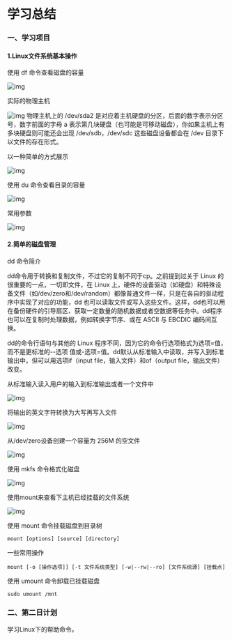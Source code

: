 # 学习总结
### 一、学习项目
#### 1.Linux文件系统基本操作

使用 df 命令查看磁盘的容量

![img](http://a4.qpic.cn/psb?/V10S7fIE3gV07D/SGQzuFwQRHR3yhL5fZVipIksNFNZPxlKSV*zl*Iy*7A!/m/dAcBAAAAAAAAnull&bo=vwLsAb8C7AEDCSw!&rf=photolist&t=5)

实际的物理主机

![img](http://a1.qpic.cn/psb?/V10S7fIE3gV07D/tvktuXHgSy90BqtGkm6HXH1b110I7K0.9CKu8XmOhn4!/m/dAQBAAAAAAAAnull&bo=GQKrABkCqwADCSw!&rf=photolist&t=5)
物理主机上的 /dev/sda2 是对应着主机硬盘的分区，后面的数字表示分区号，数字前面的字母 a 表示第几块硬盘（也可能是可移动磁盘），你如果主机上有多块硬盘则可能还会出现 /dev/sdb，/dev/sdc 这些磁盘设备都会在 /dev 目录下以文件的存在形式。

以一种简单的方式展示

![img](http://a3.qpic.cn/psb?/V10S7fIE3gV07D/8FceZw9hA*ekEW4PNkbY6.0Ma1cML*2aX.Qk0jnbzfo!/m/dDYBAAAAAAAAnull&bo=wwLzAcMC8wEDCSw!&rf=photolist&t=5)

使用 du 命令查看目录的容量

![img](http://a3.qpic.cn/psb?/V10S7fIE3gV07D/jUmk9fPqMi6h03gi6IwsyfLTmTKyyIGYdI*acuAIJRQ!/m/dL4AAAAAAAAAnull&bo=xQLhAcUC4QEDCSw!&rf=photolist&t=5)

常用参数

![img](http://a2.qpic.cn/psb?/V10S7fIE3gV07D/QT0KsA9DR5X.rQbJyQDe0lIB.ER*FqcUe6oYebIurTQ!/m/dMUAAAAAAAAAnull&bo=1wFSANcBUgADCSw!&rf=photolist&t=5)

#### 2.简单的磁盘管理

dd 命令简介

dd命令用于转换和复制文件，不过它的复制不同于cp。之前提到过关于 Linux 的很重要的一点，一切即文件，在 Linux 上，硬件的设备驱动（如硬盘）和特殊设备文件（如/dev/zero和/dev/random）都像普通文件一样，只是在各自的驱动程序中实现了对应的功能，dd 也可以读取文件或写入这些文件。这样，dd也可以用在备份硬件的引导扇区、获取一定数量的随机数据或者空数据等任务中。dd程序也可以在复制时处理数据，例如转换字节序、或在 ASCII 与 EBCDIC 编码间互换。

dd的命令行语句与其他的 Linux 程序不同，因为它的命令行选项格式为选项=值，而不是更标准的--选项 值或-选项=值。dd默认从标准输入中读取，并写入到标准输出中，但可以用选项if（input file，输入文件）和of（output file，输出文件）改变。

从标准输入读入用户的输入到标准输出或者一个文件中

![img](http://a4.qpic.cn/psb?/V10S7fIE3gV07D/dZUOQfMsPvXMRR7RIKLQVrmRUnRB1xxu2bn1Uy8xiX4!/m/dL8AAAAAAAAAnull&bo=wQJtAcECbQEDCSw!&rf=photolist&t=5)

将输出的英文字符转换为大写再写入文件

![img](http://a3.qpic.cn/psb?/V10S7fIE3gV07D/oQRDCBPlDStGJKzVkZeVcjgZD7sPO0dzxK.fQPtgLgk!/m/dDYBAAAAAAAAnull&bo=wgIWAcICFgEDCSw!&rf=photolist&t=5)

从/dev/zero设备创建一个容量为 256M 的空文件

![img](http://a4.qpic.cn/psb?/V10S7fIE3gV07D/0yjISvJOoOBdG3YHExI8IKnHTQZ575ls8WVAcOHgo.s!/m/dL8AAAAAAAAAnull&bo=yAI9AcgCPQEDCSw!&rf=photolist&t=5)

使用 mkfs 命令格式化磁盘

![img](http://a3.qpic.cn/psb?/V10S7fIE3gV07D/9RqXIGDzegvhWwoO49nK9LyAYaEfrlMK.OH1EgSb.5k!/m/dLYAAAAAAAAAnull&bo=xQKTAcUCkwEDCSw!&rf=photolist&t=5)

使用mount来查看下主机已经挂载的文件系统

![img](http://a3.qpic.cn/psb?/V10S7fIE3gV07D/Y8hehjOZ5*JcuXyVoIc*u1chPcgbGnCuzUTT83KPt.4!/m/dL4AAAAAAAAAnull&bo=wwI4AsMCOAIDCSw!&rf=photolist&t=5)

使用 mount 命令挂载磁盘到目录树

    mount [options] [source] [directory]

一些常用操作

    mount [-o [操作选项]] [-t 文件系统类型] [-w|--rw|--ro] [文件系统源] [挂载点]

使用 umount 命令卸载已挂载磁盘

    sudo umount /mnt

### 二、第二日计划
学习Linux下的帮助命令。